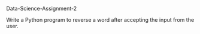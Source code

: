 Data-Science-Assignment-2


Write a Python program to reverse a word after accepting the input from the user.
